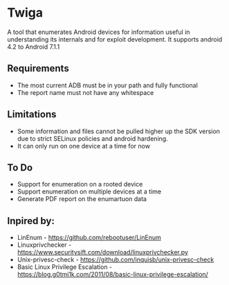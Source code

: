 # Twiga
A tool that enumerates Android devices for information useful in understanding its internals and for exploit development. It supports android 4.2 to Android 7.1.1 

## Requirements
* The most current ADB must be in your path and fully functional
* The report name must not have any whitespace 

## Limitations
* Some information and files cannot be pulled higher up the SDK version due to strict SELinux policies and android hardening. 
* It can only run on one device at a time for now

## To Do
* Support for enumeration on a rooted device
* Support enumeration on multiple devices at a time 
* Generate PDF report on the enumartuon data 

## Inpired by:
* LinEnum - https://github.com/rebootuser/LinEnum
* Linuxprivchecker - https://www.securitysift.com/download/linuxprivchecker.py
* Unix-privesc-check - https://github.com/inquisb/unix-privesc-check 
* Basic Linux Privilege Escalation - https://blog.g0tmi1k.com/2011/08/basic-linux-privilege-escalation/
